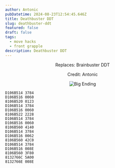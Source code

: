 ```yaml
---
author: Antonic
pubDatetime: 2024-08-23T12:54:45.646Z
title: Deathbuster DDT
slug: deathbuster-ddt
featured: false
draft: false
tags:
  - move hacks
  - front grapple
description: Deathbuster DDT
---
```

<center>
Replaces: Brainbuster DDT <p>
Credit: Antonic

![Big Ending](/assets/images/gifs/deathbuster-ddt.gif)
</center>

```text
D106B514 3784
D106B516 0060
8106B520 0123
D106B514 3784
D106B516 0060
8106B522 2228
D106B514 3784
D106B516 0060
8106B560 4140
D106B514 3784
D106B516 0062
8106B560 42C0
D106B514 3784
D106B516 008E
8106B560 3F80
8132766C 5A00
8132766E 008E
```
